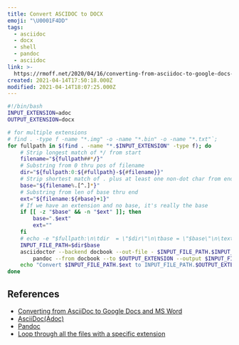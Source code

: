 ```yaml
---
title: Convert ASCIDOC to DOCX
emoji: "\U0001F4DD"
tags:
  - asciidoc
  - docx
  - shell
  - pandoc
  - asciidoc
link: >-
  https://rmoff.net/2020/04/16/converting-from-asciidoc-to-google-docs-and-ms-word/
created: 2021-04-14T17:50:18.000Z
modified: 2021-04-14T18:07:25.000Z
---
```


```sh
#!/bin/bash
INPUT_EXTENSION=adoc
OUTPUT_EXTENSION=docx

# for multiple extensions
# find . -type f -name "*.img" -o -name "*.bin" -o -name "*.txt"`;
for fullpath in $(find . -name "*.$INPUT_EXTENSION" -type f); do
    # Strip longest match of */ from start
    filename="${fullpath##*/}"
    # Substring from 0 thru pos of filename
    dir="${fullpath:0:${#fullpath}-${#filename}}"
    # Strip shortest match of . plus at least one non-dot char from end
    base="${filename%.[^.]*}"
    # Substring from len of base thru end
    ext="${filename:${#base}+1}"
    # If we have an extension and no base, it's really the base
    if [[ -z "$base" && -n "$ext" ]]; then
        base=".$ext"
        ext=""
    fi
    # echo -e "$fullpath:\n\tdir  = \"$dir\"\n\tbase = \"$base\"\n\text  = \"$ext\""
    INPUT_FILE_PATH=$dir$base
    asciidoctor --backend docbook --out-file - $INPUT_FILE_PATH.$INPUT_EXTENSION |
        pandoc --from docbook --to $OUTPUT_EXTENSION --output $INPUT_FILE_PATH.$OUTPUT_EXTENSION
    echo "Convert $INPUT_FILE_PATH.$ext to INPUT_FILE_PATH.$OUTPUT_EXTENSION sussfully"
done
```

## References

- [Converting from AsciiDoc to Google Docs and MS Word](https://rmoff.net/2020/04/16/converting-from-asciidoc-to-google-docs-and-ms-word/)
- [AsciiDoc(Adoc)](./ascii_doc.md)
- [Pandoc](./pandoc.md)
- [Loop through all the files with a specific extension](https://stackoverflow.com/questions/14505047/loop-through-all-the-files-with-a-specific-extension#14505622)
